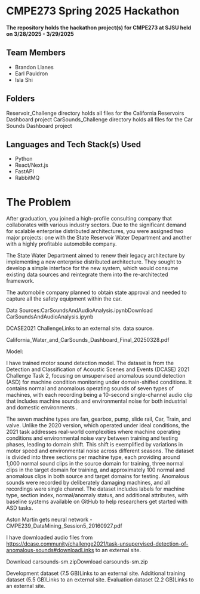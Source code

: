 # CMPE273 Spring 2025 Hackathon 
**The repository holds the hackathon project(s) for CMPE273 at SJSU held on 3/28/2025 - 3/29/2025**

## Team Members
- Brandon Llanes
- Earl Pauldron
- Isla Shi

## Folders
Reservoir_Challenge directory holds all files for the California Reservoirs Dashboard project
CarSounds_Challenge directory holds all files for the Car Sounds Dashboard project

## Languages and Tech Stack(s) Used
- Python
- React/Next.js
- FastAPI
- RabbitMQ

# The Problem
After graduation, you joined a high-profile consulting company that collaborates with various industry sectors. Due to the significant demand for scalable enterprise distributed architectures, you were assigned two major projects: one with the State Reservoir Water Department and another with a highly profitable automobile company.

The State Water Department aimed to renew their legacy architecture by implementing a new enterprise distributed architecture. They sought to develop a simple interface for the new system, which would consume existing data sources and reintegrate them into the re-architected framework.

The automobile company planned to obtain state approval and needed to capture all the safety equipment within the car.

Data Sources:CarSoundsAndAudioAnalysis.ipynbDownload CarSoundsAndAudioAnalysis.ipynb

DCASE2021 ChallengeLinks to an external site. data source.

 

California_Water_and_CarSounds_Dashboard_Final_20250328.pdf

Model: 

I have trained motor sound detection model. The dataset is from the Detection and Classification of Acoustic Scenes and Events (DCASE) 2021 Challenge Task 2, focusing on unsupervised anomalous sound detection (ASD) for machine condition monitoring under domain-shifted conditions. It contains normal and anomalous operating sounds of seven types of machines, with each recording being a 10-second single-channel audio clip that includes machine sounds and environmental noise for both industrial and domestic environments .

 

 The seven machine types are fan, gearbox, pump, slide rail, Car, Train, and valve. Unlike the 2020 version, which operated under ideal conditions, the 2021 task addresses real-world complexities where machine operating conditions and environmental noise vary between training and testing phases, leading to domain shift. This shift is exemplified by variations in motor speed and environmental noise across different seasons. The dataset is divided into three sections per machine type, each providing around 1,000 normal sound clips in the source domain for training, three normal clips in the target domain for training, and approximately 100 normal and anomalous clips in both source and target domains for testing. Anomalous sounds were recorded by deliberately damaging machines, and all recordings were single channel. The dataset includes labels for machine type, section index, normal/anomaly status, and additional attributes, with baseline systems available on GitHub to help researchers get started with ASD tasks.

Aston Martin gets neural network - CMPE239_DataMining_Session5_20160927.pdf

I have downloaded audio files from https://dcase.community/challenge2021/task-unsupervised-detection-of-anomalous-sounds#downloadLinks to an external site.

Download  carsounds-sm.zipDownload carsounds-sm.zip

Development dataset  (7.5 GB)Links to an external site.
Additional training dataset  (5.5 GB)Links to an external site.
Evaluation dataset  (2.2 GB)Links to an external site.
